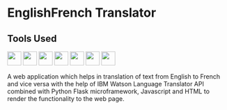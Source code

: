 # EnglishFrench Translator

## Tools Used

<p align="left">
  <img src="https://raw.githubusercontent.com/danielcranney/readme-generator/main/public/icons/skills/git-colored.svg" width="32" height="32" /> 
  <img src="https://raw.githubusercontent.com/danielcranney/readme-generator/main/public/icons/skills/html5-colored.svg" width="32" height="32" /> 
  <img src="https://raw.githubusercontent.com/danielcranney/readme-generator/main/public/icons/skills/python-colored.svg" width="32" height="32" /> 
  <img src="https://raw.githubusercontent.com/danielcranney/readme-generator/main/public/icons/skills/css3-colored.svg" width="32" height="32" />
  <img src="https://raw.githubusercontent.com/danielcranney/readme-generator/main/public/icons/skills/javascript-colored.svg" width="32" height="32" /> 
  <img src="https://encrypted-tbn0.gstatic.com/images?q=tbn:ANd9GcTI_avm-h8MEBXHu8CjIGr7mTduIgPQAt1prw&usqp=CAU" width="32" height="32" /> 
  <img src="https://encrypted-tbn0.gstatic.com/images?q=tbn:ANd9GcQYcgmuI83oDOREmJcaTHb2EdMXfP_UkAw9mtV9CgN_SkB6TSejW7rlSyXJgMLiNAdhK8g&usqp=CAU" width="32" height="32" /> 
</p>

A web application which helps in translation of text from English to French and vice versa with the help of IBM Watson Language Translator API combined with Python Flask microframework, Javascript and HTML to render the functionality to the web page.
